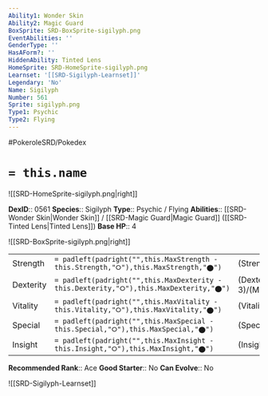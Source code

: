 ```yaml
---
Ability1: Wonder Skin
Ability2: Magic Guard
BoxSprite: SRD-BoxSprite-sigilyph.png
EventAbilities: ''
GenderType: ''
HasAForm?: ''
HiddenAbility: Tinted Lens
HomeSprite: SRD-HomeSprite-sigilyph.png
Learnset: '[[SRD-Sigilyph-Learnset]]'
Legendary: 'No'
Name: Sigilyph
Number: 561
Sprite: sigilyph.png
Type1: Psychic
Type2: Flying
---
```


#PokeroleSRD/Pokedex

# `= this.name`

![[SRD-HomeSprite-sigilyph.png|right]]

**DexID**:: 0561
**Species**:: Sigilyph
**Type**:: Psychic / Flying
**Abilities**:: [[SRD-Wonder Skin|Wonder Skin]] / [[SRD-Magic Guard|Magic Guard]] ([[SRD-Tinted Lens|Tinted Lens]])
**Base HP**:: 4

![[SRD-BoxSprite-sigilyph.png|right]]

|           |                                                                                        |                                          |
| --------- | -------------------------------------------------------------------------------------- | ---------------------------------------- |
| Strength  | `= padleft(padright("",this.MaxStrength - this.Strength,"⭘"),this.MaxStrength,"⬤")`    | (Strength::2)/(MaxStrength::4)   |
| Dexterity | `= padleft(padright("",this.MaxDexterity - this.Dexterity,"⭘"),this.MaxDexterity,"⬤")` | (Dexterity:: 3)/(MaxDexterity::6) |
| Vitality  | `= padleft(padright("",this.MaxVitality - this.Vitality,"⭘"),this.MaxVitality,"⬤")`    | (Vitality::2)/(MaxVitality::5)   |
| Special   | `= padleft(padright("",this.MaxSpecial - this.Special,"⭘"),this.MaxSpecial,"⬤")`       | (Special::3)/(MaxSpecial::6)     |
| Insight   | `= padleft(padright("",this.MaxInsight - this.Insight,"⭘"),this.MaxInsight,"⬤")`       | (Insight::2)/(MaxInsight::5)     |

**Recommended Rank**:: Ace
**Good Starter**:: No
**Can Evolve**:: No

![[SRD-Sigilyph-Learnset]]